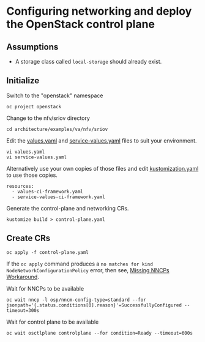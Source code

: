 # Configuring networking and deploy the OpenStack control plane

## Assumptions

- A storage class called `local-storage` should already exist.

## Initialize

Switch to the "openstack" namespace
```
oc project openstack
```
Change to the nfv/sriov directory
```
cd architecture/examples/va/nfv/sriov
```
Edit the [values.yaml](values.yaml) and
[service-values.yaml](service-values.yaml) files to suit 
your environment.
```
vi values.yaml
vi service-values.yaml
```
Alternatively use your own copies of those files and edit
[kustomization.yaml](kustomization.yaml) to use those copies.
```
resources:
  - values-ci-framework.yaml
  - service-values-ci-framework.yaml
```

Generate the control-plane and networking CRs.
```
kustomize build > control-plane.yaml
```

## Create CRs
```
oc apply -f control-plane.yaml
```
If the `oc apply` command  produces a `no matches for kind
NodeNetworkConfigurationPolicy` error, then see, 
[Missing NNCPs Workaround](../../../docs/wa/missing_nncp.md).

Wait for NNCPs to be available
```
oc wait nncp -l osp/nncm-config-type=standard --for jsonpath='{.status.conditions[0].reason}'=SuccessfullyConfigured --timeout=300s
```

Wait for control plane to be available
```
oc wait osctlplane controlplane --for condition=Ready --timeout=600s
```
